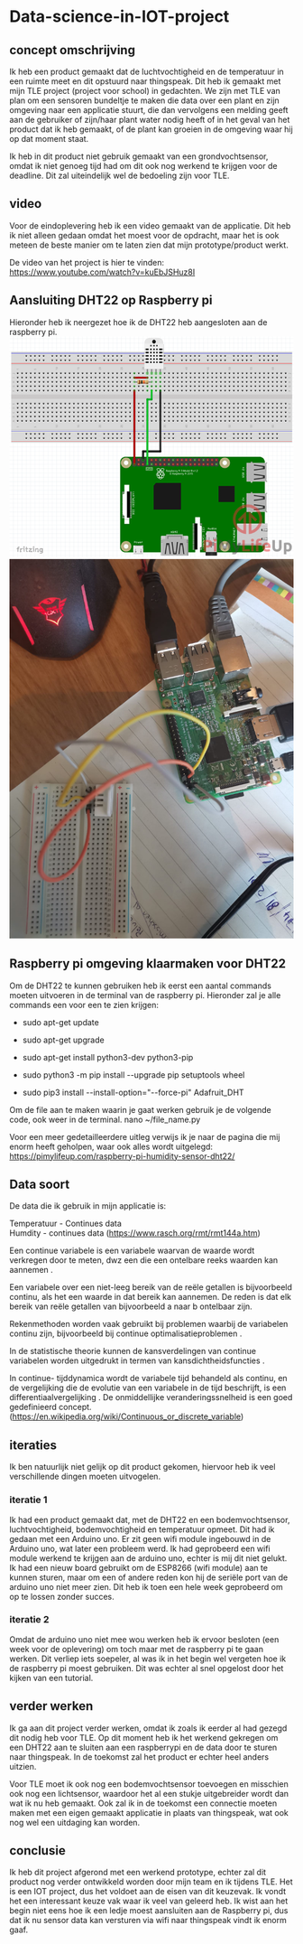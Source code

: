 # Data-science-in-IOT-project

## concept omschrijving
Ik heb een product gemaakt dat de luchtvochtigheid en de temperatuur in een ruimte meet en dit opstuurd naar thingspeak. Dit heb ik gemaakt met mijn TLE project (project voor school) in gedachten. We zijn met TLE van plan om een sensoren bundeltje te maken die data over een plant en zijn omgeving naar een applicatie stuurt, die dan vervolgens een melding geeft aan de gebruiker of zijn/haar plant water nodig heeft of in het geval van het product dat ik heb gemaakt, of de plant kan groeien in de omgeving waar hij op dat moment staat. 

Ik heb in dit product niet gebruik gemaakt van een grondvochtsensor, omdat ik niet genoeg tijd had om dit ook nog werkend te krijgen voor de deadline. Dit zal uiteindelijk wel de bedoeling zijn voor TLE.

## video
Voor de eindoplevering heb ik een video gemaakt van de applicatie. Dit heb ik niet alleen gedaan omdat het moest voor de opdracht, maar het is ook meteen de beste manier om te laten zien dat mijn prototype/product werkt.

De video van het project is hier te vinden: <br/>
https://www.youtube.com/watch?v=kuEbJSHuz8I<br/>

## Aansluiting DHT22 op Raspberry pi
Hieronder heb ik neergezet hoe ik de DHT22 heb aangesloten aan de raspberry pi.
<img src="https://github.com/Kheitora/Data-science-in-IOT-project/blob/main/Raspberry-Pi-Humidity-Sensor-DHT22-Wiring-Schematic.webp"/>
<img src="https://github.com/Kheitora/Data-science-in-IOT-project/blob/main/eigen%20aansluiting%20raspbuerry%20pi.jpeg"/><br/>

## Raspberry pi omgeving klaarmaken voor DHT22
Om de DHT22 te kunnen gebruiken heb ik eerst een aantal commands moeten uitvoeren in de terminal van de raspberry pi. Hieronder zal je alle commands een voor een te zien krijgen:<br/>

- sudo apt-get update
- sudo apt-get upgrade

- sudo apt-get install python3-dev python3-pip
- sudo python3 -m pip install --upgrade pip setuptools wheel

- sudo pip3 install --install-option="--force-pi" Adafruit_DHT

Om de file aan te maken waarin je gaat werken gebruik je de volgende code, ook weer in de terminal.
nano ~/file_name.py

Voor een meer gedetailleerdere uitleg verwijs ik je naar de pagina die mij enorm heeft geholpen, waar ook alles wordt uitgelegd: https://pimylifeup.com/raspberry-pi-humidity-sensor-dht22/<br/>

## Data soort
De data die ik gebruik in mijn applicatie is: <br/>

Temperatuur - Continues data<br/>
Humdity - continues data (https://www.rasch.org/rmt/rmt144a.htm)<br/>

Een continue variabele is een variabele waarvan de waarde wordt verkregen door te meten, dwz een die een ontelbare reeks waarden kan aannemen .

Een variabele over een niet-leeg bereik van de reële getallen is bijvoorbeeld continu, als het een waarde in dat bereik kan aannemen. De reden is dat elk bereik van reële getallen van bijvoorbeeld a naar b ontelbaar zijn.

Rekenmethoden worden vaak gebruikt bij problemen waarbij de variabelen continu zijn, bijvoorbeeld bij continue optimalisatieproblemen .

In de statistische theorie kunnen de kansverdelingen van continue variabelen worden uitgedrukt in termen van kansdichtheidsfuncties .

In continue- tijddynamica wordt de variabele tijd behandeld als continu, en de vergelijking die de evolutie van een variabele in de tijd beschrijft, is een differentiaalvergelijking . De onmiddellijke veranderingssnelheid is een goed gedefinieerd concept. (https://en.wikipedia.org/wiki/Continuous_or_discrete_variable)<br/>

## iteraties
Ik ben natuurlijk niet gelijk op dit product gekomen, hiervoor heb ik veel verschillende dingen moeten uitvogelen. 

### iteratie 1
Ik had een product gemaakt dat, met de DHT22 en een bodemvochtsensor, luchtvochtigheid, bodemvochtigheid en temperatuur opmeet. Dit had ik gedaan met een Arduino uno. Er zit geen wifi module ingebouwd in de Arduino uno, wat later een probleem werd. Ik had geprobeerd een wifi module werkend te krijgen aan de arduino uno, echter is mij dit niet gelukt. Ik had een nieuw board gebruikt om de ESP8266 (wifi module) aan te kunnen sturen, maar om een of andere reden kon hij de seriële port van de arduino uno niet meer zien. Dit heb ik toen een hele week geprobeerd om op te lossen zonder succes.

### iteratie 2
Omdat de arduino uno niet mee wou werken heb ik ervoor besloten (een week voor de oplevering) om toch maar met de raspberry pi te gaan werken. Dit verliep iets soepeler, al was ik in het begin wel vergeten hoe ik de raspberry pi moest gebruiken. Dit was echter al snel opgelost door het kijken van een tutorial.

## verder werken
Ik ga aan dit project verder werken, omdat ik zoals ik eerder al had gezegd dit nodig heb voor TLE. Op dit moment heb ik het werkend gekregen om een DHT22 aan te sluiten aan een raspberrypi en de data door te sturen naar thingspeak. In de toekomst zal het product er echter heel anders uitzien.

Voor TLE moet ik ook nog een bodemvochtsensor toevoegen en misschien ook nog een lichtsensor, waardoor het al een stukje uitgebreider wordt dan wat ik nu heb gemaakt. Ook zal ik in de toekomst een connectie moeten maken met een eigen gemaakt applicatie in plaats van thingspeak, wat ook nog wel een uitdaging kan worden.

## conclusie
Ik heb dit project afgerond met een werkend prototype, echter zal dit product nog verder ontwikkeld worden door mijn team en ik tijdens TLE. Het is een IOT project, dus het voldoet aan de eisen van dit keuzevak. Ik vondt het een interessant keuze vak waar ik veel van geleerd heb. Ik wist aan het begin niet eens hoe ik een ledje moest aansluiten aan de Raspberry pi, dus dat ik nu sensor data kan versturen via wifi naar thingspeak vindt ik enorm gaaf. 
